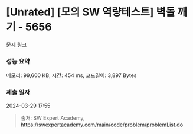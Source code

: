 # [Unrated] [모의 SW 역량테스트] 벽돌 깨기 - 5656 

[문제 링크](https://swexpertacademy.com/main/code/problem/problemDetail.do?contestProbId=AWXRQm6qfL0DFAUo) 

### 성능 요약

메모리: 99,600 KB, 시간: 454 ms, 코드길이: 3,897 Bytes

### 제출 일자

2024-03-29 17:55



> 출처: SW Expert Academy, https://swexpertacademy.com/main/code/problem/problemList.do
